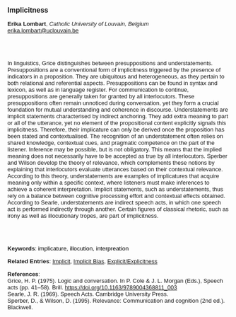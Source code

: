 <!DOCTYPE html><html lang="en"><head><title="Implicitness"></head>
<body><p><font face="Poppins, Calibri, sans-serif" size="3"><b>Implicitness</b></font></p>
<p><font face="Poppins, Calibri, sans-serif" size="2"><b>Erika Lombart</b>, <i>Catholic University of Louvain, Belgium</i><br><a href="mailto:erika.lombart@uclouvain.be" target="blank">erika.lombart@uclouvain.be</a></font></p>
<p><font face="Poppins, Calibri, sans-serif" size="2"><br><br><br>In linguistics, Grice distinguishes between presuppositions and understatements. Presuppositions are a conventional form of implicitness triggered by the presence of indicators in a proposition. They are ubiquitous and heterogeneous, as they pertain to both relational and referential aspects. Presuppositions can be found in syntax and lexicon, as well as in language register. For communication to continue, presuppositions are generally taken for granted by all interlocutors. These presuppositions often remain unnoticed during conversation, yet they form a crucial foundation for mutual understanding and coherence in discourse. Understatements are implicit statements characterised by indirect anchoring. They add extra meaning to part or all of the utterance, yet no element of the propositional content explicitly signals this implicitness. Therefore, their implicature can only be derived once the proposition has been stated and contextualised. The recognition of an understatement often relies on shared knowledge, contextual cues, and pragmatic competence on the part of the listener. Inference may be possible, but is not obligatory. This means that the implied meaning does not necessarily have to be accepted as true by all interlocutors. Sperber and Wilson develop the theory of relevance, which complements these notions by explaining that interlocutors evaluate utterances based on their contextual relevance. According to this theory, understatements are examples of implicatures that acquire meaning only within a specific context, where listeners must make inferences to achieve a coherent interpretation. Implicit statements, such as understatements, thus rely on a balance between cognitive processing effort and contextual effects obtained. According to Searle, understatements are indirect speech acts, in which one speech act is performed indirectly through another. Certain figures of classical rhetoric, such as irony as well as illocutionary tropes, are part of implicitness.<br><br><br><br></font></p>
<p><font face="Poppins, Calibri, sans-serif" size="2"><b>Keywords</b>: </span></font></font></span></font><font color="#000000"><span style="text-decoration: none"><font face="calibri, sans-serif"><font size="2" style="font-size: 10pt"><span lang="hu-hu">i</span></font></font></span></font><font color="#000000"><span style="text-decoration: none"><font face="calibri, sans-serif"><font size="2" style="font-size: 10pt"><span lang="hu-hu">mplicature, illocution, interpreation</span></font></font></span></font></font></p>
<p><font face="Poppins, Calibri, sans-serif" size="2"><b>Related Entries</b>: <a href="./implicit.html">Implicit</a>, <a href="./implicit-bias.html">Implicit Bias</a>, <a href="./explicit-explicitness.html">Explicit/Explicitness</a></font></p>
<p><font face="Poppins, Calibri, sans-serif" size="2"><b>References</b>:<br>Grice, H. P. (1975). Logic and conversation. In P. Cole &amp; J. L. Morgan (Eds.), Speech acts (pp. 41–58). Brill. <a href="https://doi.org/10.1163/9789004368811_003" target="_blank">https://doi.org/10.1163/9789004368811_003</a><br>Searle, J. R. (1969). Speech Acts. Cambridge University Press.<br>Sperber, D., &amp; Wilson, D. (1995). Relevance: Communication and cognition (2nd ed.). Blackwell.</font></p>
</body>